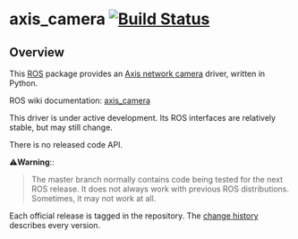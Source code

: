 axis_camera [![Build Status](https://travis-ci.com/ros-drivers/axis_camera.svg?branch=master)](https://travis-ci.com/ros-drivers/axis_camera)
=============================================================================================================================================

Overview
--------

This [ROS](http://ros.org) package provides an [Axis network camera](http://www.axis.com/products/video/camera/index.htm) driver, written
in Python.

ROS wiki documentation: [axis_camera](http://ros.org/wiki/axis_camera)

This driver is under active development.  Its ROS interfaces are
relatively stable, but may still change.  

There is no released code API.

:warning:**Warning**::
> The master branch normally contains code being tested for the next
> ROS release.  It does not always work with previous ROS distributions.
> Sometimes, it may not work at all.

Each official release is tagged in the repository. The
[change history](https://github.com/clearpathrobotics/axis_camera/blob/master/CHANGELOG.rst) describes every version.

